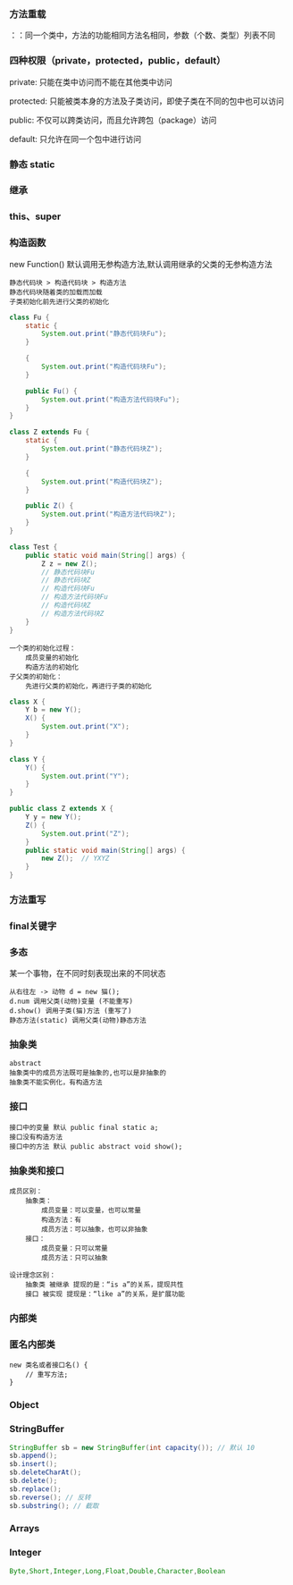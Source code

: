 
### 方法重载

：：同一个类中，方法的功能相同方法名相同，参数（个数、类型）列表不同

### 四种权限（private，protected，public，default）

private: 只能在类中访问而不能在其他类中访问

protected: 只能被类本身的方法及子类访问，即使子类在不同的包中也可以访问

public: 不仅可以跨类访问，而且允许跨包（package）访问

default: 只允许在同一个包中进行访问

### 静态 static

### 继承

### this、super

### 构造函数

new Function() 默认调用无参构造方法,默认调用继承的父类的无参构造方法

```
静态代码块 > 构造代码块 > 构造方法
静态代码块随着类的加载而加载
子类初始化前先进行父类的初始化
```

```java
class Fu {
    static {
        System.out.print("静态代码块Fu");
    }

    {
        System.out.print("构造代码块Fu");
    }

    public Fu() {
        System.out.print("构造方法代码块Fu");
    }
}

class Z extends Fu {
    static {
        System.out.print("静态代码块Z");
    }

    {
        System.out.print("构造代码块Z");
    }

    public Z() {
        System.out.print("构造方法代码块Z");
    }
}

class Test {
    public static void main(String[] args) {
        Z z = new Z();
        // 静态代码块Fu
        // 静态代码块Z
        // 构造代码块Fu
        // 构造方法代码块Fu
        // 构造代码块Z
        // 构造方法代码块Z
    }
}
```

```
一个类的初始化过程：
    成员变量的初始化
    构造方法的初始化
子父类的初始化：
    先进行父类的初始化，再进行子类的初始化
```

```java
class X {
    Y b = new Y();
    X() {
        System.out.print("X");
    }
}

class Y {
    Y() {
        System.out.print("Y");
    }
}

public class Z extends X {
    Y y = new Y();
    Z() {
        System.out.print("Z");
    }
    public static void main(String[] args) {
        new Z();  // YXYZ
    }
}
```

### 方法重写

### final关键字

### 多态

某一个事物，在不同时刻表现出来的不同状态

```
从右往左 -> 动物 d = new 猫();
d.num 调用父类(动物)变量 (不能重写)
d.show() 调用子类(猫)方法 (重写了)
静态方法(static) 调用父类(动物)静态方法
```

### 抽象类

```
abstract 
抽象类中的成员方法既可是抽象的,也可以是非抽象的
抽象类不能实例化，有构造方法
```

### 接口

```
接口中的变量 默认 public final static a;
接口没有构造方法
接口中的方法 默认 public abstract void show();
```

### 抽象类和接口

```
成员区别：
    抽象类：
        成员变量：可以变量，也可以常量
        构造方法：有
        成员方法：可以抽象，也可以非抽象
    接口：
        成员变量：只可以常量
        成员方法：只可以抽象

设计理念区别：
    抽象类 被继承 提现的是：“is a”的关系，提现共性
    接口 被实现 提现是：“like a”的关系，是扩展功能
```

### 内部类

### 匿名内部类

```
new 类名或者接口名() {
    // 重写方法;
}
```

### Object

### StringBuffer

```java
StringBuffer sb = new StringBuffer(int capacity()); // 默认 10
sb.append();
sb.insert();
sb.deleteCharAt();
sb.delete();
sb.replace();
sb.reverse(); // 反转
sb.substring(); // 截取
```

### Arrays

### Integer

```java
Byte,Short,Integer,Long,Float,Double,Character,Boolean
```







